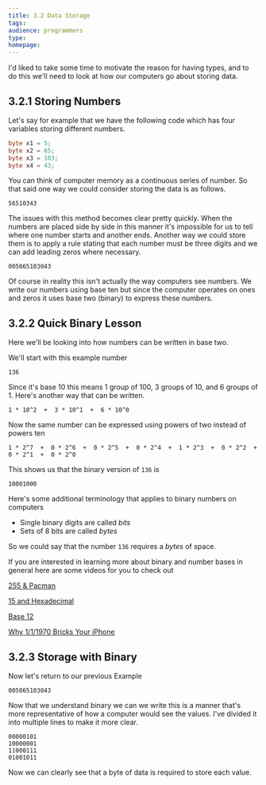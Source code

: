 ```yaml
---
title: 3.2 Data Storage
tags:
audience: programmers
type:
homepage:
---
```


I'd liked to take some time to motivate the reason for having types, and to do this we'll need to look at how our computers go about storing data.

## 3.2.1 Storing Numbers

Let's say for example that we have the following code which has four variables storing different numbers.

~~~java
byte x1 = 5;
byte x2 = 65;
byte x3 = 103;
byte x4 = 43;
~~~

You can think of computer memory as a continuous series of number. So that said one way we could consider storing the data is as follows.

~~~
56510343
~~~

The issues with this method becomes clear pretty quickly. When the numbers are placed side by side in this manner it's impossible for us to tell where one number starts and another ends. Another way we could store them is to apply a rule stating that each number must be three digits and we can add leading zeros where necessary.

~~~
005065103043
~~~

Of course in reality this isn't actually the way computers see numbers. We write our numbers using base ten but since the computer operates on ones and zeros it uses base two (binary) to express these numbers.

## 3.2.2 Quick Binary Lesson

Here we'll be looking into how numbers can be written in base two.

We'll start with this example number

~~~
136
~~~

Since it's base 10 this means 1 group of 100, 3 groups of 10, and 6 groups of 1. Here's another way that can be written.

~~~
1 * 10^2  +  3 * 10^1  +  6 * 10^0
~~~

Now the same number can be expressed using powers of two instead of powers ten

~~~
1 * 2^7  +  0 * 2^6  +  0 * 2^5  +  0 * 2^4  +  1 * 2^3  +  0 * 2^2  +  0 * 2^1  +  0 * 2^0
~~~

This shows us that the binary version of `136` is

~~~
10001000
~~~

Here's some additional terminology that applies to binary numbers on computers

* Single binary digits are called *bits*
* Sets of 8 bits are called *bytes*

So we could say that the number `136` requires a *bytes* of space.

If you are interested in learning more about binary and number bases in general here are some videos for you to check out

[255 & Pacman](https://www.youtube.com/watch?v=umYvFdU54Po)

[15 and Hexadecimal](https://www.youtube.com/watch?v=9xbJ3enqLnA)

[Base 12](https://www.youtube.com/watch?v=U6xJfP7-HCc)

[Why 1/1/1970 Bricks Your iPhone](https://www.youtube.com/watch?v=MVI87HzfskQ)

## 3.2.3 Storage with Binary
Now let's return to our previous Example

~~~
005065103043
~~~

Now that we understand binary we can we write this is a manner that's more representative of how a computer would see the values. I've divided it into multiple lines to make it more clear.

~~~
00000101
10000001
11000111
01001011
~~~

Now we can clearly see that a byte of data is required to store each value.
